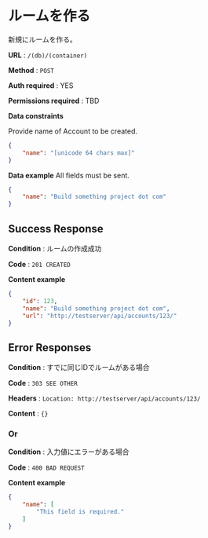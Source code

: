 # ルームを作る

新規にルームを作る。


**URL** : `/(db)/(container)`

**Method** : `POST`

**Auth required** : YES

**Permissions required** : TBD

**Data constraints**

Provide name of Account to be created.

```json
{
    "name": "[unicode 64 chars max]"
}
```

**Data example** All fields must be sent.

```json
{
    "name": "Build something project dot com"
}
```

## Success Response

**Condition** : ルームの作成成功

**Code** : `201 CREATED`

**Content example**

```json
{
    "id": 123,
    "name": "Build something project dot com",
    "url": "http://testserver/api/accounts/123/"
}
```

## Error Responses

**Condition** : すでに同じIDでルームがある場合

**Code** : `303 SEE OTHER`

**Headers** : `Location: http://testserver/api/accounts/123/`

**Content** : `{}`

### Or

**Condition** : 入力値にエラーがある場合

**Code** : `400 BAD REQUEST`

**Content example**

```json
{
    "name": [
        "This field is required."
    ]
}
```